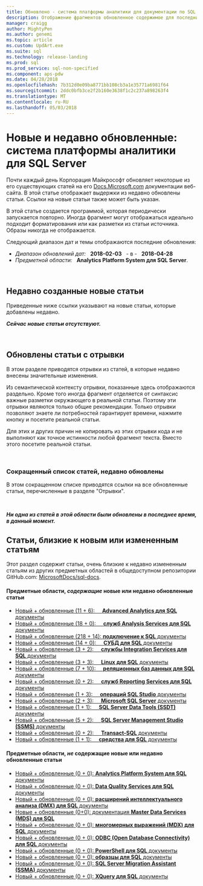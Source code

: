 ```yaml
---
title: Обновлено - система платформы аналитики для документации по SQL Server | Документы Microsoft
description: Отображение фрагментов обновленное содержимое для последних измененных в документации, Analytics Platform System для Microsoft SQL Server.
manager: craigg
author: MightyPen
ms.author: genemi
ms.topic: article
ms.custom: UpdArt.exe
ms.suite: sql
ms.technology: release-landing
ms.prod: sql
ms.prod_service: sql-non-specified
ms.component: aps-pdw
ms.date: 04/28/2018
ms.openlocfilehash: 7b312d0e09ba8771bb108cb3a1e35771a6981f64
ms.sourcegitcommit: 2ddc0bfb3ce2f2b160e3638f1c2c237a898263f4
ms.translationtype: MT
ms.contentlocale: ru-RU
ms.lasthandoff: 05/03/2018
---
```

# <a name="new-and-recently-updated-analytics-platform-system-for-sql-server"></a>Новые и недавно обновленные: система платформы аналитики для SQL Server



Почти каждый день Корпорация Майкрософт обновляет некоторые из его существующих статей на его [Docs.Microsoft.com](http://docs.microsoft.com/) документации веб-сайта. В этой статье отображает выдержки из недавно обновлены статьи. Ссылки на новые статьи также может быть указан.

В этой статье создается программой, которая периодически запускается повторно. Иногда фрагмент могут отображаться идеально подходит форматирования или как разметки из статьи источника. Образы никогда не отображается.

Следующий диапазон дат и темы отображаются последние обновления:



- *Диапазон обновлений дат:* &nbsp; **2018-02-03** &nbsp; - в - &nbsp; **2018-04-28**
- *Предметной области:* &nbsp; **Analytics Platform System для SQL Server**.




&nbsp;

## <a name="new-articles-created-recently"></a>Недавно созданные новые статьи

Приведенные ниже ссылки указывают на новые статьи, которые добавлены недавно.


***Сейчас новые статьи отсутствуют.***



&nbsp;

## <a name="updated-articles-with-excerpts"></a>Обновлены статьи с отрывки

В этом разделе приводятся отрывки из статей, в которые недавно внесены значительные изменения.

Из семантической контексту отрывки, показанные здесь отображаются раздельно. Кроме того иногда фрагмент отделяется от синтаксис важные разметки окружающего в реальной статьи. Поэтому эти отрывки являются только общие рекомендации. Только отрывки позволяют знаете ли потребностей гарантирует времени, нажмите кнопку и посетите реальной статьи.

Для этих и других причин не копировать из этих отрывки кода и не выполняют как точное истинности любой фрагмент текста. Вместо этого посетите реальной статьи.





&nbsp;

<a name="compactupdatedlist"/>

### <a name="compact-list-of-articles-updated-recently"></a>Сокращенный список статей, недавно обновлены

В этом сокращенном списке приводятся ссылки на все обновленные статьи, перечисленные в разделе "Отрывки".





&nbsp;

***Ни одна из статей в этой области были обновлены в последнее время, в данный момент.***






## <a name="similar-articles-about-new-or-updated-articles"></a>Статьи, близкие к новым или измененным статьям

Этот раздел содержит статьи, очень близкие к недавно измененным статьям из других предметных областей в общедоступном репозитории GitHub.com: [MicrosoftDocs/sql-docs](https://github.com/MicrosoftDocs/sql-docs/).



#### <a name="subject-areas-that-do-have-new-or-recently-updated-articles"></a>Предметные области, *содержащие* новые или недавно обновленные статьи

- [Новый + обновленные (11 + 6): &nbsp; &nbsp; **Advanced Analytics для SQL** документы](../advanced-analytics/new-updated-advanced-analytics.md)
- [Новый + обновленные (18 + 0): &nbsp; &nbsp; **служб Analysis Services для SQL** документы](../analysis-services/new-updated-analysis-services.md)
- [Новый + обновленные (218 + 14): **подключение к SQL** документы](../connect/new-updated-connect.md)
- [Новый + обновленные (14 + 0): &nbsp; &nbsp; **СУБД для SQL** документы](../database-engine/new-updated-database-engine.md)
- [Новый + обновленные (3 + 2): &nbsp; &nbsp; **службы Integration Services для SQL** документы](../integration-services/new-updated-integration-services.md)
- [Новый + обновленные (3 + 3): &nbsp; &nbsp; **Linux для SQL** документы](../linux/new-updated-linux.md)
- [Новый + обновленные (7 + 10): &nbsp; &nbsp; **реляционных баз данных для SQL** документы](../relational-databases/new-updated-relational-databases.md)
- [Новый + обновленные (0 + 2): &nbsp; &nbsp; **служб Reporting Services для SQL** документы](../reporting-services/new-updated-reporting-services.md)
- [Новый + обновленные (1 + 3): &nbsp; &nbsp; **операций SQL Studio** документы](../sql-operations-studio/new-updated-sql-operations-studio.md)
- [Новый + обновленные (2 + 3): &nbsp; &nbsp; **Microsoft SQL Server** документы](../sql-server/new-updated-sql-server.md)
- [Новый + обновленные (1 + 1): &nbsp; &nbsp; **SQL Server Data Tools (SSDT)** документы](../ssdt/new-updated-ssdt.md)
- [Новый + обновленные (5 + 2): &nbsp; &nbsp; **SQL Server Management Studio (SSMS)** документы](../ssms/new-updated-ssms.md)
- [Новый + обновленные (0 + 2): &nbsp; &nbsp; **Transact-SQL** документы](../t-sql/new-updated-t-sql.md)
- [Новый + обновленные (1 + 1): &nbsp; &nbsp; **средства для SQL** документы](../tools/new-updated-tools.md)



#### <a name="subject-areas-that-do-not-have-any-new-or-recently-updated-articles"></a>Предметные области, *не* содержащие новые или недавно обновленные статьи

- [Новый + обновленные (0 + 0): **Analytics Platform System для SQL** документы](../analytics-platform-system/new-updated-analytics-platform-system.md)
- [Новый + обновленные (0 + 0): **Data Quality Services для SQL** документы](../data-quality-services/new-updated-data-quality-services.md)
- [Новый + обновленные (0 + 0): **расширений интеллектуального анализа (DMX) для SQL** документы](../dmx/new-updated-dmx.md)
- [Новые + обновленные (0+0): документация **Master Data Services (MDS) для SQL**](../master-data-services/new-updated-master-data-services.md)
- [Новый + обновленные (0 + 0): **многомерных выражений (MDX) для SQL** документы](../mdx/new-updated-mdx.md)
- [Новый + обновленные (0 + 0): **ODBC (Open Database Connectivity) для SQL** документы](../odbc/new-updated-odbc.md)
- [Новый + обновленные (0 + 0): **PowerShell для SQL** документы](../powershell/new-updated-powershell.md)
- [Новый + обновленные (0 + 0): **образцы для SQL** документы](../samples/new-updated-samples.md)
- [Новый + обновленные (0 + 0): **SQL Server Migration Assistant (SSMA)** документы](../ssma/new-updated-ssma.md)
- [Новый + обновленные (0 + 0): **XQuery для SQL** документы](../xquery/new-updated-xquery.md)


